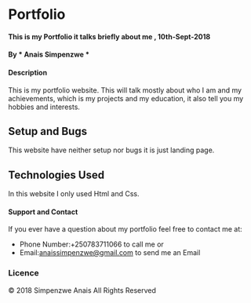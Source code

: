 # Portfolio
#### This is my Portfolio it talks briefly about me , 10th-Sept-2018
#### By * Anais Simpenzwe *
#### Description
 This is my portfolio website. This will talk mostly about who I am and my achievements, which is my projects and my education, it also tell you my hobbies and interests.
## Setup and Bugs
This website have neither setup nor bugs it is just  landing page.
## Technologies Used
In this website I only used Html and Css.
#### Support and Contact
If you ever have a question about my portfolio feel free to contact me at:
* Phone Number:+250783711066 to call me or
* Email:anaissimpenzwe@gmail.com to send me an Email
### Licence
© 2018 Simpenzwe Anais All Rights Reserved
